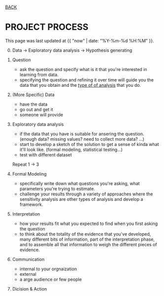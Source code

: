 [BACK](../)

# PROJECT PROCESS
This page was last updated at {{ "now" | date: "%Y-%m-%d %H:%M" }}.
<br>

0. Data -> Exploratory data analysis -> Hypothesis generating 

1. Question
    - ask the question and specify what is it that you're interested in learning from data.
    - specifying the question and refining it over time will guide you the data that you obtain and the [type of of analysis](analysit-types.md/) that you do.

2. (More Specific) Data 
    - have the data
    - go out and get it
    - someone will provide

3. Exploratory data analysis
    - if the data that you have is suitable for ansering the question. (enough data? missing values? need to collect more data? ...)
    - start to develop a sketch of the solution to get a sense of kinda what it'll look like. (formal modeling, statistical testing...)
    - test with different dataset

   Repeat 1 -> 3 

4. Formal Modeling
    - specifically write down what questions you're asking, what parameters you're trying to estimate.
    - challenge your results through a variety of approaches where the sensitivity analysis are other types of analysis and develop a framework.

5. Interpretation
    - how your results fit what you expected to find when you first asking the question
    - to think about the totality of the evidence that you've developed, many different bits of information, part of the interpretation phase, and to assemble all that information to weigh the different pieces of evidence.

6. Communication
    - internal to your orgnaization
    - external
    - a arge audience or few people

7. Dicision & Action


